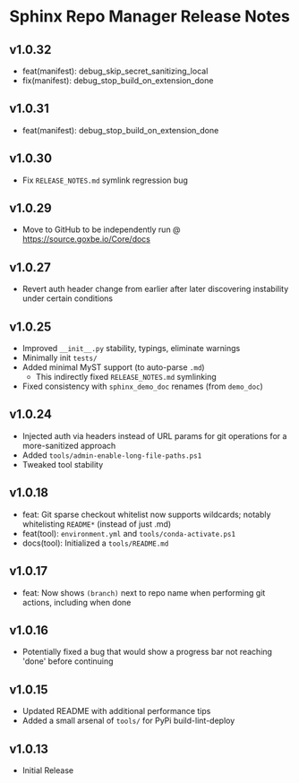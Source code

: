 # Sphinx Repo Manager Release Notes

## v1.0.32

* feat(manifest): debug_skip_secret_sanitizing_local
* fix(manifest): debug_stop_build_on_extension_done

## v1.0.31

* feat(manifest): debug_stop_build_on_extension_done

## v1.0.30

* Fix `RELEASE_NOTES.md` symlink regression bug

## v1.0.29

* Move to GitHub to be independently run @ https://source.goxbe.io/Core/docs

## v1.0.27

* Revert auth header change from earlier after later discovering instability under certain conditions

## v1.0.25

* Improved `__init__.py` stability, typings, eliminate warnings
* Minimally init `tests/`
* Added minimal MyST support (to auto-parse `.md`)
   * This indirectly fixed `RELEASE_NOTES.md` symlinking
* Fixed consistency with `sphinx_demo_doc` renames (from `demo_doc`)

## v1.0.24

* Injected auth via headers instead of URL params for git operations for a more-sanitized approach
* Added `tools/admin-enable-long-file-paths.ps1`
* Tweaked tool stability

## v1.0.18

* feat: Git sparse checkout whitelist now supports wildcards; notably whitelisting `README*` (instead of just .md)
* feat(tool): `environment.yml` and `tools/conda-activate.ps1`
* docs(tool): Initialized a `tools/README.md`

## v1.0.17

* feat: Now shows `(branch)` next to repo name when performing git actions, including when done

## v1.0.16

* Potentially fixed a bug that would show a progress bar not reaching 'done' before continuing

## v1.0.15

* Updated README with additional performance tips
* Added a small arsenal of `tools/` for PyPi build-lint-deploy

## v1.0.13

* Initial Release
